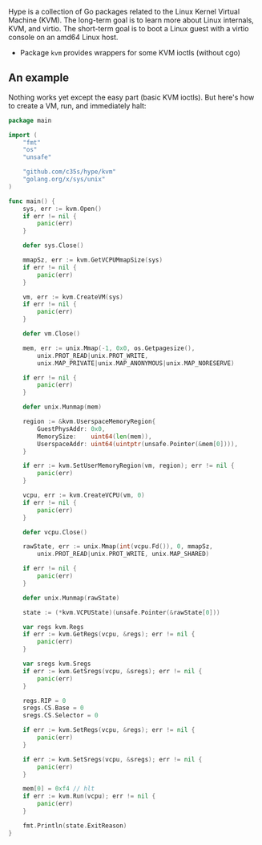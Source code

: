 Hype is a collection of Go packages related to the Linux Kernel Virtual Machine (KVM). The long-term goal is to learn more about Linux internals, KVM, and virtio. The short-term goal is to boot a Linux guest with a virtio console on an amd64 Linux host.

- Package `kvm` provides wrappers for some KVM ioctls (without cgo)

## An example

Nothing works yet except the easy part (basic KVM ioctls). But here's how to create a VM, run, and immediately halt:

```go
package main

import (
	"fmt"
	"os"
	"unsafe"

	"github.com/c35s/hype/kvm"
	"golang.org/x/sys/unix"
)

func main() {
	sys, err := kvm.Open()
	if err != nil {
		panic(err)
	}

	defer sys.Close()

	mmapSz, err := kvm.GetVCPUMmapSize(sys)
	if err != nil {
		panic(err)
	}

	vm, err := kvm.CreateVM(sys)
	if err != nil {
		panic(err)
	}

	defer vm.Close()

	mem, err := unix.Mmap(-1, 0x0, os.Getpagesize(),
		unix.PROT_READ|unix.PROT_WRITE,
		unix.MAP_PRIVATE|unix.MAP_ANONYMOUS|unix.MAP_NORESERVE)

	if err != nil {
		panic(err)
	}

	defer unix.Munmap(mem)

	region := &kvm.UserspaceMemoryRegion{
		GuestPhysAddr: 0x0,
		MemorySize:    uint64(len(mem)),
		UserspaceAddr: uint64(uintptr(unsafe.Pointer(&mem[0]))),
	}

	if err := kvm.SetUserMemoryRegion(vm, region); err != nil {
		panic(err)
	}

	vcpu, err := kvm.CreateVCPU(vm, 0)
	if err != nil {
		panic(err)
	}

	defer vcpu.Close()

	rawState, err := unix.Mmap(int(vcpu.Fd()), 0, mmapSz,
		unix.PROT_READ|unix.PROT_WRITE, unix.MAP_SHARED)

	if err != nil {
		panic(err)
	}

	defer unix.Munmap(rawState)

	state := (*kvm.VCPUState)(unsafe.Pointer(&rawState[0]))

	var regs kvm.Regs
	if err := kvm.GetRegs(vcpu, &regs); err != nil {
		panic(err)
	}

	var sregs kvm.Sregs
	if err := kvm.GetSregs(vcpu, &sregs); err != nil {
		panic(err)
	}

	regs.RIP = 0
	sregs.CS.Base = 0
	sregs.CS.Selector = 0

	if err := kvm.SetRegs(vcpu, &regs); err != nil {
		panic(err)
	}

	if err := kvm.SetSregs(vcpu, &sregs); err != nil {
		panic(err)
	}

	mem[0] = 0xf4 // hlt
	if err := kvm.Run(vcpu); err != nil {
		panic(err)
	}

	fmt.Println(state.ExitReason)
}
```
